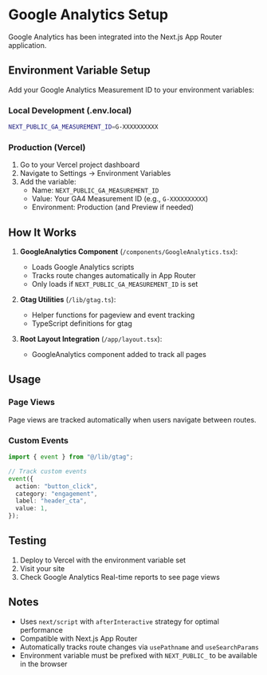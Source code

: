 # Google Analytics Setup

Google Analytics has been integrated into the Next.js App Router application.

## Environment Variable Setup

Add your Google Analytics Measurement ID to your environment variables:

### Local Development (.env.local)

```bash
NEXT_PUBLIC_GA_MEASUREMENT_ID=G-XXXXXXXXXX
```

### Production (Vercel)

1. Go to your Vercel project dashboard
2. Navigate to Settings → Environment Variables
3. Add the variable:
   - Name: `NEXT_PUBLIC_GA_MEASUREMENT_ID`
   - Value: Your GA4 Measurement ID (e.g., `G-XXXXXXXXXX`)
   - Environment: Production (and Preview if needed)

## How It Works

1. **GoogleAnalytics Component** (`/components/GoogleAnalytics.tsx`):
   - Loads Google Analytics scripts
   - Tracks route changes automatically in App Router
   - Only loads if `NEXT_PUBLIC_GA_MEASUREMENT_ID` is set

2. **Gtag Utilities** (`/lib/gtag.ts`):
   - Helper functions for pageview and event tracking
   - TypeScript definitions for gtag

3. **Root Layout Integration** (`/app/layout.tsx`):
   - GoogleAnalytics component added to track all pages

## Usage

### Page Views

Page views are tracked automatically when users navigate between routes.

### Custom Events

```typescript
import { event } from "@/lib/gtag";

// Track custom events
event({
  action: "button_click",
  category: "engagement",
  label: "header_cta",
  value: 1,
});
```

## Testing

1. Deploy to Vercel with the environment variable set
2. Visit your site
3. Check Google Analytics Real-time reports to see page views

## Notes

- Uses `next/script` with `afterInteractive` strategy for optimal performance
- Compatible with Next.js App Router
- Automatically tracks route changes via `usePathname` and `useSearchParams`
- Environment variable must be prefixed with `NEXT_PUBLIC_` to be available in the browser
